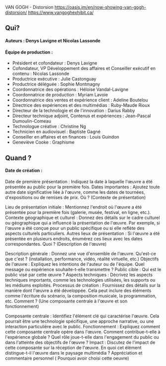 
VAN GOGH - Distorsion
https://oasis.im/en/now-showing-van-gogh-distorsion/
https://www.vangoghexhibit.ca/
## Qui?

#### Auteurs :  Denys Lavigne et Nicolas Lassonde

#### Équipe de production : 

  - Président et cofondateur : Denys Lavigne
  - Cofondateur, VP Développement des affaires et Conseiller exécutif en contenu : Nicolas Lassonde
  - Productrice exécutive : Julie Castonguay
  - Productrice déléguée : Sophie Montmagny
  - Coordonnatrice des opérations : Héloise Vandal-Lavigne
  - Coordonnatrice de production : Myriam Lavoie
  - Coordonnatrice des ventes et expérience client : Adeline Boutelou
  - Directrice des expériences et des multimédias : Ruby-Maude Rioux
  - Directeur de la technologie et de l'innovation : Darius Rabby
  - Directeur technique adjoint, Contenus et expériences : Jean-Pascal Dumoulin-Comeau
  - Technologue créative : Christine Ng
  - Technicien en audiovisuel : Baptiste Gagné
  - Conseiller en affaires et en finances : Louis Guindon
  - Geneviève Cooke : Graphisme

## Quand ?

#### Date de création : 
Date de première présentation : Indiquez la date à laquelle l'œuvre a été présentée au public pour la première fois.
Dates importantes : Ajoutez toute autre date significative liée à l'œuvre, comme les dates de tournées, d'expositions ou de remises de prix.
Où ?
(Contexte de présentation)

Lieu de présentation initiale : Mentionnez l'endroit où l'œuvre a été présentée pour la première fois (galerie, musée, festival, en ligne, etc.).
Contexte géographique et culturel : Donnez des détails sur le cadre culturel ou géographique qui a influencé la présentation de l'œuvre. Par exemple, si l'œuvre a été conçue pour un public spécifique ou si elle reflète des aspects culturels particuliers.
Autres lieux de présentation : Si l'œuvre a été présentée en plusieurs endroits, énumérez ces lieux avec les dates correspondantes.
Quoi ?
(Description de l'œuvre)

Description générale : Donnez une vue d'ensemble de l'œuvre. Qu'est-ce que c'est ? (installation, performance, vidéo, réalité virtuelle, etc.)
Objectifs de l'œuvre : Expliquez les intentions de l'auteur ou de l'équipe. Quel message ou expérience souhaite-t-elle transmettre ?
Public cible : Qui est le public visé par cette œuvre ?
Aspects techniques : Décrivez les aspects techniques importants, comme les technologies utilisées, les supports ou les médiums exploités.
Processus de création : Fournissez des détails sur la manière dont l'œuvre a été développée. Cela peut inclure des éléments comme l'écriture du scénario, la composition musicale, la programmation, etc.
Comment ?
(Une composante centrale à l'œuvre et son fonctionnement)

Composante centrale : Identifiez l'élément clé qui caractérise l'œuvre. Cela pourrait être une technologie spécifique, une approche narrative, ou une interaction particulière avec le public.
Fonctionnement : Expliquez comment cette composante centrale opère dans l'œuvre. Comment contribue-t-elle à l'expérience globale ? Quel rôle joue-t-elle dans l'engagement du public ou dans l'atteinte des objectifs de l'œuvre ?
Impact : Discutez de l'impact de cette composante sur la réception de l'œuvre. En quoi cet élément distingue-t-il l'œuvre dans le paysage multimédia ?
Appréciation et commentaire personnel
( Pourquoi avoir choisi cette oeuvre)
